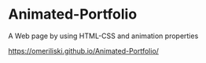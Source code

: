 # Animated-Portfolio
A Web page by using HTML-CSS and animation properties

https://omeriliski.github.io/Animated-Portfolio/